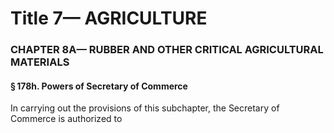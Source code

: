 
# Title 7— AGRICULTURE
### CHAPTER 8A— RUBBER AND OTHER CRITICAL AGRICULTURAL MATERIALS
#### § 178h. Powers of Secretary of Commerce

In carrying out the provisions of this subchapter, the Secretary of Commerce is authorized to
